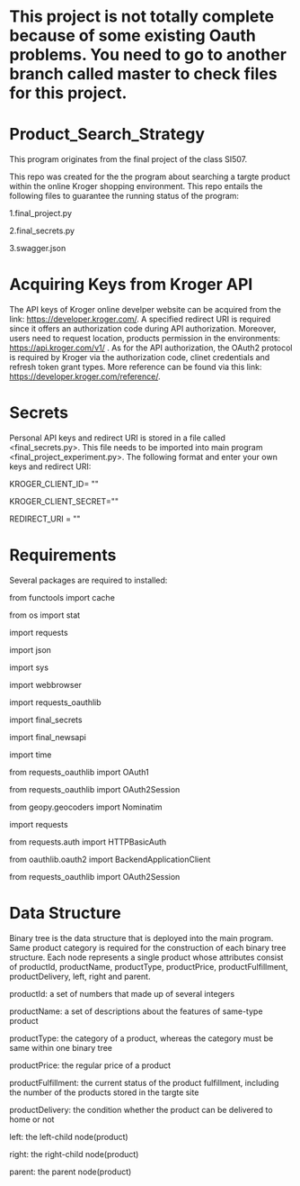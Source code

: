 # This project is not totally complete because of some existing Oauth problems. You need to go to another branch called master to check files for this project.

# Product_Search_Strategy
This program originates from the final project of  the class SI507.

This repo was created for the the program about searching a targte product within the online Kroger shopping environment. This repo entails the following files to guarantee the running status of the program:

1.final_project.py

2.final_secrets.py

3.swagger.json

# Acquiring Keys from Kroger API
The API keys of Kroger online develper website can be acquired from the link: https://developer.kroger.com/. A specified redirect URI is required since it offers an authorization code during API authorization. Moreover, users need to request location, products permission in the environments: https://api.kroger.com/v1/ . As for the API authorization, the OAuth2 protocol is required by Kroger via the authorization code, clinet credentials and refresh token grant types. More reference can be found via this link: https://developer.kroger.com/reference/.

# Secrets
Personal API keys and redirect URI is stored in a file called <final_secrets.py>. This file needs to be imported into main program <final_project_experiment.py>. The following format and enter your own keys and redirect URI:

KROGER_CLIENT_ID= ""

KROGER_CLIENT_SECRET=""

REDIRECT_URI = ""

# Requirements
Several packages are required to installed:

from functools import cache

from os import stat

import requests

import json

import sys

import webbrowser

import requests_oauthlib

import final_secrets

import final_newsapi

import time

from requests_oauthlib import OAuth1

from requests_oauthlib import OAuth2Session

from geopy.geocoders import Nominatim

import requests

from requests.auth import HTTPBasicAuth

from oauthlib.oauth2 import BackendApplicationClient

from requests_oauthlib import OAuth2Session

# Data Structure
Binary tree is the data structure that is deployed into the main program. Same product category is required for the construction of each binary tree structure. Each node represents a single product whose attributes consist of productId, productName, productType, productPrice, productFulfillment, productDelivery, left, right and parent. 

productId: a set of numbers that made up of several integers

productName: a set of descriptions about the features of same-type product

productType: the category of a product, whereas the category must be same within one binary tree

productPrice: the regular price of a product

productFulfillment: the current status of the product fulfillment, including the number of the products stored in the targte site

productDelivery: the condition whether the product can be delivered to home or not

left: the left-child node(product)

right:  the right-child node(product)

parent: the parent node(product)


